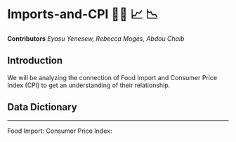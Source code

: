 # Imports-and-CPI 🥝🥩 📈 📉
**Contributors**
  *Eyasu Yenesew, Rebecca Moges, Abdou Chaib*
  ## Introduction ##
  We will be analyzing the connection of Food Import and Consumer Price Index (CPI) to get an understanding of their relationship.
## Data Dictionary ##
---
Food Import:
Consumer Price Index:
